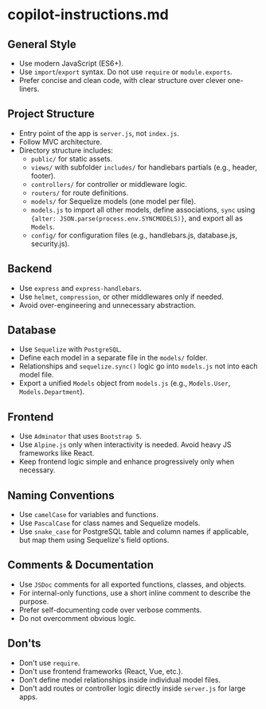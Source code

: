 # copilot-instructions.md

## General Style
- Use modern JavaScript (ES6+).
- Use `import`/`export` syntax. Do not use `require` or `module.exports`.
- Prefer concise and clean code, with clear structure over clever one-liners.

## Project Structure
- Entry point of the app is `server.js`, not `index.js`.
- Follow MVC architecture.
- Directory structure includes:
  - `public/` for static assets.
  - `views/` with subfolder `includes/` for handlebars partials (e.g., header, footer).
  - `controllers/` for controller or middleware logic.
  - `routers/` for route definitions.
  - `models/` for Sequelize models (one model per file).
  - `models.js` to import all other models, define associations, `sync` using `{alter: JSON.parse(process.env.SYNCMODELS)}`, and export all as `Models`.
  - `config/` for configuration files (e.g., handlebars.js, database.js, security.js).

## Backend
- Use `express` and `express-handlebars`.
- Use `helmet`, `compression`, or other middlewares only if needed.
- Avoid over-engineering and unnecessary abstraction.

## Database
- Use `Sequelize` with `PostgreSQL`.
- Define each model in a separate file in the `models/` folder.
- Relationships and `sequelize.sync()` logic go into `models.js` not into each model file.
- Export a unified `Models` object from `models.js` (e.g., `Models.User`, `Models.Department`).

## Frontend
- Use `Adminator` that uses `Bootstrap 5`.
- Use `Alpine.js` only when interactivity is needed. Avoid heavy JS frameworks like React.
- Keep frontend logic simple and enhance progressively only when necessary.

## Naming Conventions
- Use `camelCase` for variables and functions.
- Use `PascalCase` for class names and Sequelize models.
- Use `snake_case` for PostgreSQL table and column names if applicable, but map them using Sequelize's field options.

## Comments & Documentation
- Use `JSDoc` comments for all exported functions, classes, and objects.
- For internal-only functions, use a short inline comment to describe the purpose.
- Prefer self-documenting code over verbose comments.
- Do not overcomment obvious logic.

## Don'ts
- Don't use `require`.
- Don't use frontend frameworks (React, Vue, etc.).
- Don't define model relationships inside individual model files.
- Don't add routes or controller logic directly inside `server.js` for large apps.


